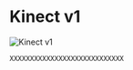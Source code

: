 ﻿# Kinect v1
![Kinect v1](resource/XXXXXXXXXXX/XXXXXXX.png "Kinect v1") 
```cpp
XXXXXXXXXXXXXXXXXXXXXXXXXXXX
```
